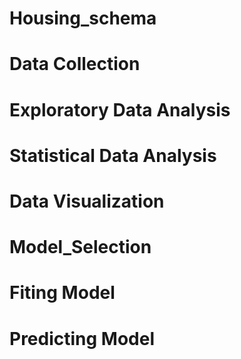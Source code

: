 # Housing_schema
# Data Collection
# Exploratory Data Analysis
# Statistical Data Analysis
# Data Visualization
# Model_Selection
# Fiting Model
# Predicting Model
